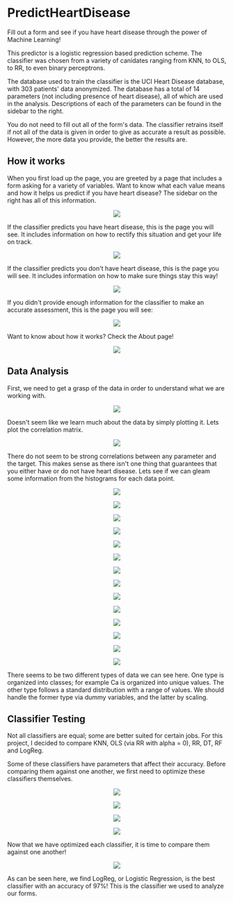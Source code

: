 # PredictHeartDisease
Fill out a form and see if you have heart disease through the power of Machine Learning! 
 
This predictor is a logistic regression based prediction scheme. The classifier was chosen from a variety of canidates ranging from KNN, to OLS, to RR, to even binary perceptrons.

The database used to train the classifier is the UCI Heart Disease database, with 303 patients' data anonymized. The database has a total of 14 parameters (not including presence of heart disease), all of which are used in the analysis. Descriptions of each of the parameters can be found in the sidebar to the right.

You do not need to fill out all of the form's data. The classifier retrains itself if not all of the data is given in order to give as accurate a result as possible. However, the more data you provide, the better the results are.

## How it works
When you first load up the page, you are greeted by a page that includes a form asking for a variety of variables. Want to know what each value means and how it helps us predict if you have heart disease? The sidebar on the right has all of this information.

<p align="center">
<img src="Media/Home.png">
</p>

If the classifier predicts you have heart disease, this is the page you will see. It includes information on how to rectify this situation and get your life on track.

<p align="center">
<img src="Media/True.png">
</p>

If the classifier predicts you don't have heart disease, this is the page you will see. It includes information on how to make sure things stay this way!

<p align="center">
<img src="Media/False.png">
</p>

If you didn't provide enough information for the classifier to make an accurate assessment, this is the page you will see:

<p align="center">
<img src="Media/Error.png">
</p>

Want to know about how it works? Check the About page!

<p align="center">
<img src="Media/About.png">
</p>
 
## Data Analysis
 
First, we need to get a grasp of the data in order to understand what we are working with.

<p align="center">
<img src="Media/Data Distribution.png">
</p>

Doesn't seem like we learn much about the data by simply plotting it. Lets plot the correlation matrix.

<p align="center">
<img src="Media/Correlation Analysis Matrix.png">
</p>

There do not seem to be strong correlations between any parameter and the target. This makes sense as there isn't one thing that guarantees that you either have or do not have heart disease. Lets see if we can gleam some information from the histograms for each data point.

<p align="center">
<img src="Media/Thalach Histogram.png">
</p>

<p align="center">
<img src="Media/Age Histogram.png">
</p>

<p align="center">
<img src="Media/Oldpeak Histogram.png">
</p>

<p align="center">
<img src="Media/Trestbps Histogram.png">
</p>

<p align="center">
<img src="Media/Ca Histogram.png">
</p>

<p align="center">
<img src="Media/Restecg Histogram.png">
</p>

<p align="center">
<img src="Media/Chol Histogram.png">
</p>

<p align="center">
<img src="Media/Exang Histogram.png">
</p>

<p align="center">
<img src="Media/Sex Histogram.png">
</p>

<p align="center">
<img src="Media/Slope Histogram.png">
</p>

<p align="center">
<img src="Media/Fbs Histogram.png">
</p>

<p align="center">
<img src="Media/Target Histogram.png">
</p>

<p align="center">
<img src="Media/Cp Histogram.png">
</p>

<p align="center">
<img src="Media/Thal Histogram.png">
</p>

There seems to be two different types of data we can see here. One type is organized into classes; for example Ca is organized into unique values. The other type follows a standard distribution with a range of values. We should handle the former type via dummy variables, and the latter by scaling.

## Classifier Testing

Not all classifiers are equal; some are better suited for certain jobs. For this project, I decided to compare KNN, OLS (via RR with alpha = 0), RR, DT, RF and LogReg.

Some of these classifiers have parameters that affect their accuracy. Before comparing them against one another, we first need to optimize these classifiers themselves.

<p align="center">
<img src="Media/KNNScores.png">
</p>

<p align="center">
<img src="Media/DecisionTreeScores.png">
</p>

<p align="center">
<img src="Media/randForScores.png">
</p>

<p align="center">
<img src="Media/ridgeRegScores.png">
</p>

Now that we have optimized each classifier, it is time to compare them against one another!

<p align="center">
<img src="Media/ClassifierComp.png">
</p>

As can be seen here, we find LogReg, or Logistic Regression, is the best classifier with an accuracy of 97%! This is the classifier we used to analyze our forms.
